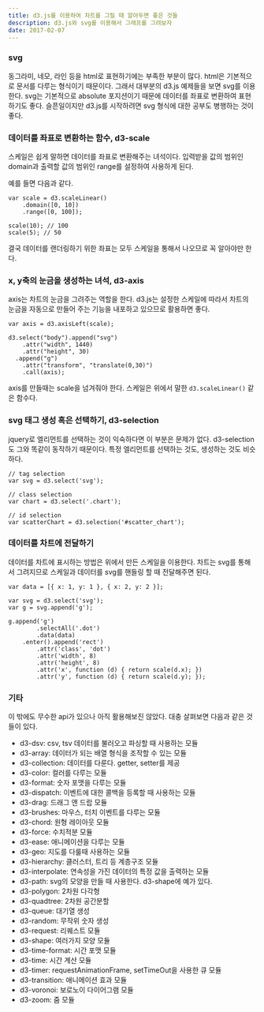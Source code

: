 ```yaml
---
title: d3.js를 이용하여 차트를 그릴 때 알아두면 좋은 것들 
description: d3.js와 svg를 이용해서 그래프를 그려보자
date: 2017-02-07
---
```


### svg

 동그라미, 네모, 라인 등을 html로 표현하기에는 부족한 부분이 많다. html은 기본적으로 문서를 다루는 형식이기 때문이다. 그래서 대부분의 d3.js 예제들을 보면 svg를 이용한다. svg는 기본적으로 absolute 포지션이기 때문에 데이터를 좌표로 변환하여 표현하기도 좋다. 슬픈일이지만 d3.js를 시작하려면 svg 형식에 대한 공부도 병행하는 것이 좋다. 

### 데이터를 좌표로 변환하는 함수, d3-scale

스케일은 쉽게 말하면 데이터를 좌표로 변환해주는 녀석이다. 입력받을 값의 범위인 domain과 출력할 값의 범위인 range를 설정하여 사용하게 된다. 

예를 들면 다음과 같다. 

```
var scale = d3.scaleLinear()
    .domain([0, 10])
    .range([0, 100]);

scale(10); // 100
scale(5); // 50
```

결국 데이터를 랜더링하기 위한 좌표는 모두 스케일을 통해서 나오므로 꼭 알아야만 한다.

### x, y축의 눈금을 생성하는 녀석, d3-axis

axis는 차트의 눈금을 그려주는 역할을 한다. d3.js는 설정한 스케일에 따라서 차트의 눈금을 자동으로 만들어 주는 기능을 내포하고 있으므로 활용하면 좋다.

```
var axis = d3.axisLeft(scale);

d3.select("body").append("svg")
    .attr("width", 1440)
    .attr("height", 30)
  .append("g")
    .attr("transform", "translate(0,30)")
    .call(axis);
```

axis를 만들때는 scale을 넘겨줘야 한다. 스케일은 위에서 말한 ```d3.scaleLinear()``` 같은 함수다.

### svg 태그 생성 혹은 선택하기, d3-selection

jquery로 엘리먼트를 선택하는 것이 익숙하다면 이 부분은 문제가 없다. d3-selection도 그와 똑같이 동작하기 때문이다. 특정 엘리먼트를 선택하는 것도, 생성하는 것도 비슷하다. 

```
// tag selection
var svg = d3.select('svg');

// class selection
var chart = d3.select('.chart');

// id selection
var scatterChart = d3.selection('#scatter_chart');
```

### 데이터를 차트에 전달하기

데이터를 차트에 표시하는 방법은 위에서 만든 스케일을 이용한다. 차트는 svg를 통해서 그려지므로 스케일과 데이터를 svg를 핸들링 할 때 전달해주면 된다. 

```
var data = [{ x: 1, y: 1 }, { x: 2, y: 2 }];

var svg = d3.select('svg');
var g = svg.append('g');

g.append('g')
		.selectAll('.dot')
		.data(data)
	.enter().append('rect')
		.attr('class', 'dot')
		.attr('width', 8)
		.attr('height', 8)
		.attr('x', function (d) { return scale(d.x); })
		.attr('y', function (d) { return scale(d.y); });
```

### 기타 

이 밖에도 무수한 api가 있으나 아직 활용해보진 않았다. 대충 살펴보면 다음과 같은 것들이 있다.

* d3-dsv: csv, tsv 데이터를 불러오고 파싱할 때 사용하는 모듈
* d3-array: 데이터가 되는 배열 형식을 조작할 수 있는 모듈
* d3-collection: 데이터를 다룬다. getter, setter를 제공
* d3-color: 컬러를 다루는 모듈
* d3-format: 숫자 포맷을 다루는 모듈
* d3-dispatch: 이벤트에 대한 콜백을 등록할 때 사용하는 모듈
* d3-drag: 드래그 앤 드랍 모듈
* d3-brushes: 마우스, 터치 이벤트를 다루는 모듈
* d3-chord: 원형 레이아웃 모듈
* d3-force: 수치적분 모듈
* d3-ease: 애니메이션을 다루는 모듈
* d3-geo: 지도를 다룰때 사용하는 모듈
* d3-hierarchy: 클러스터, 트리 등 계층구조 모듈
* d3-interpolate: 연속성을 가진 데이터의 특정 값을 출력하는 모듈
* d3-path: svg의 모양을 만들 때 사용한다. d3-shape에 예가 있다.
* d3-polygon: 2차원 다각형
* d3-quadtree: 2차원 공간분할
* d3-queue: 대기열 생성
* d3-random: 무작위 숫자 생성
* d3-request: 리퀘스트 모듈
* d3-shape: 여러가지 모양 모듈
* d3-time-format: 시간 포맷 모듈
* d3-time: 시간 계산 모듈
* d3-timer: requestAnimationFrame, setTimeOut을 사용한 큐 모듈
* d3-transition: 애니메이션 효과 모듈
* d3-voronoi: 보로노이 다이어그램 모듈
* d3-zoom: 줌 모듈
